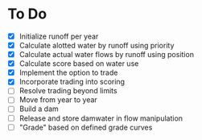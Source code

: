 # To Do

- [X] Initialize runoff per year
- [X] Calculate alotted water by runoff using priority
- [X] Calculate actual water flows by runoff using position
- [X] Calculate score based on water use
- [X] Implement the option to trade
- [X] Incorporate trading into scoring
- [ ] Resolve trading beyond limits
- [ ] Move from year to year
- [ ] Build a dam
- [ ] Release and store damwater in flow manipulation
- [ ] "Grade" based on defined grade curves

